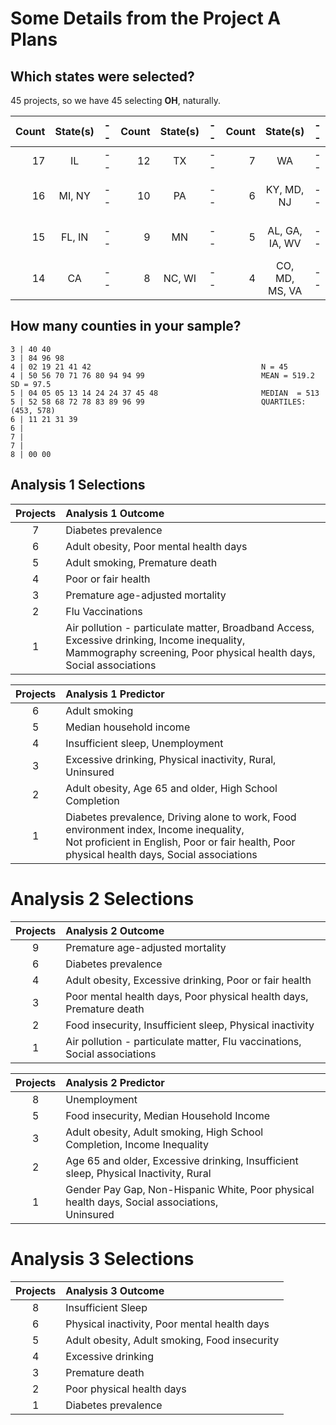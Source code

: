 # Some Details from the Project A Plans

## Which states were selected?

45 projects, so we have 45 selecting **OH**, naturally.

Count | State(s) | -- | Count | State(s) | -- | Count | State(s) | -- | Count | State(s)
----: | :-----: | -- | ----: | :-----: | -- | ----: | :-----: | -- | ----: | :-----: 
17 | IL | -- | 12 | TX | -- | 7 | WA | -- | 3 | KS, TN
16 | MI, NY | -- | 10 | PA | -- | 6 | KY, MD, NJ | -- | 2 | AR, ID, OR, SC, WY
15 | FL, IN | -- | 9 | MN | -- | 5 | AL, GA, IA, WV | -- | 1 | ND, NE, NM, OK, UT
14 | CA | -- | 8 | NC, WI | -- | 4 | CO, MD, MS, VA | -- | 0 | MT, SD

## How many counties in your sample?

```
3 | 40 40 
3 | 84 96 98
4 | 02 19 21 41 42                                      N = 45
4 | 50 56 70 71 76 80 94 94 99                          MEAN = 519.2 SD = 97.5
5 | 04 05 05 13 14 24 24 37 45 48                       MEDIAN  = 513
5 | 52 58 68 72 78 83 89 96 99                          QUARTILES: (453, 578)
6 | 11 21 31 39
6 |
7 | 
7 |
8 | 00 00
```

## Analysis 1 Selections 

Projects | Analysis 1 Outcome
:-: | :--------------------------------------------------------------------------------------------
7 | Diabetes prevalence
6 | Adult obesity, Poor mental health days
5 | Adult smoking, Premature death
4 | Poor or fair health
3 | Premature age-adjusted mortality
2 | Flu Vaccinations
1 | Air pollution - particulate matter, Broadband Access, Excessive drinking, Income inequality, <br /> Mammography screening, Poor physical health days, Social associations

Projects | Analysis 1 Predictor
:-: | :--------------------------------------------------------------------------------------------
6 | Adult smoking
5 | Median household income
4 | Insufficient sleep, Unemployment
3 | Excessive drinking, Physical inactivity, Rural, Uninsured
2 | Adult obesity, Age 65 and older, High School Completion
1 | Diabetes prevalence, Driving alone to work, Food environment index, Income inequality, <br /> Not proficient in English, Poor or fair health, Poor physical health days, Social associations

# Analysis 2 Selections

Projects | Analysis 2 Outcome
:-: | :--------------------------------------------------------------------------------------------
9 | Premature age-adjusted mortality
6 | Diabetes prevalence
4 | Adult obesity, Excessive drinking, Poor or fair health
3 | Poor mental health days, Poor physical health days, Premature death
2 | Food insecurity, Insufficient sleep, Physical inactivity
1 | Air pollution - particulate matter, Flu vaccinations, Social associations

Projects | Analysis 2 Predictor
:-: | :--------------------------------------------------------------------------------------------
8 | Unemployment
5 | Food insecurity, Median Household Income
3 | Adult obesity, Adult smoking, High School Completion, Income Inequality
2 | Age 65 and older, Excessive drinking, Insufficient sleep, Physical Inactivity, Rural
1 | Gender Pay Gap, Non-Hispanic White, Poor physical health days, Social associations, <br /> Uninsured

# Analysis 3 Selections

Projects | Analysis 3 Outcome
:-: | :--------------------------------------------------------------------------------------------
8 | Insufficient Sleep
6 | Physical inactivity, Poor mental health days
5 | Adult obesity, Adult smoking, Food insecurity
4 | Excessive drinking
3 | Premature death
2 | Poor physical health days
1 | Diabetes prevalence
